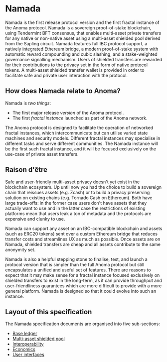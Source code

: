 # Namada

Namada is the first release protocol version and the first fractal instance of the Anoma protocol.
Namada is a sovereign proof-of-stake blockchain, using Tendermint BFT consensus,
that enables multi-asset private transfers for any native or non-native asset
using a multi-asset shielded pool derived from the Sapling circuit. Namada features
full IBC protocol support, a natively integrated Ethereum bridge, a modern proof-of-stake
system with automatic reward compounding and cubic slashing, and a stake-weighted governance
signalling mechanism. Users of shielded transfers are rewarded for their contributions
to the privacy set in the form of native protocol tokens. A multi-asset shielded transfer wallet is provided in order to facilitate
safe and private user interaction with the protocol.

## How does Namada relate to Anoma?

Namada is _two things_:
- The first major release _version_ of the Anoma protocol.
- The first _fractal instance_ launched as part of the Anoma network.

The Anoma protocol is designed to facilitate the operation of networked fractal instances,
which intercommunicate but can utilise varied state machines and security models. Different
fractal instances may specialise in different tasks and serve different communities. The Namada
instance will be the first such fractal instance, and it will be focused exclusively on the use-case of private asset transfers.

## Raison d'être

Safe and user-friendly multi-asset privacy doesn't yet exist in the blockchain ecosystem.
Up until now you had the choice to build a sovereign chain that reissues assets (e.g. Zcash) or to
build a privacy preserving solution on existing chains (e.g. Tornado Cash on
Ethereum). Both have large trade-offs: in the former case users don't have
assets that they actually want to use and in the latter case the restrictions
of existing platforms mean that users leak a ton of metadata
and the protocols are expensive and clunky to use.

Namada can support any asset on an IBC-compatible blockchain
and assets (such as ERC20 tokens) sent over a custom Ethereum bridge that
reduces transfer costs and streamlines UX as much as possible.
Once assets are on Namada, shielded transfers are cheap
and all assets contribute to the same anonymity set.

Namada is also a helpful stepping stone to finalise, test,
and launch a protocol version that is simpler than the full
Anoma protocol but still encapsulates a unified and useful
set of features. There are reasons to expect that it may
make sense for a fractal instance focused exclusively on
shielded transfers to exist in the long-term, as it can
provide throughput and user-friendliness guarantees which
are more difficult to provide with a more general platform.
Namada is designed so that it could evolve into such an instance.

## Layout of this specification

The Namada specification documents are organised into five sub-sections:
- [Base ledger](./base-ledger.md)
- [Multi-asset shielded pool](./masp.md)
- [Interoperability](./interoperability.md)
- [Economics](./economics.md)
- [User interfaces](./user-interfaces.md)